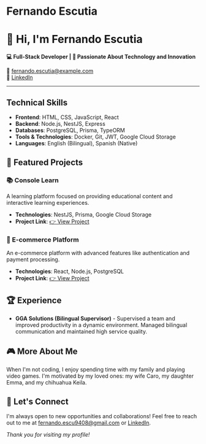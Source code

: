 # Fernando Escutia
# 👋 Hi, I'm Fernando Escutia
**💻 Full-Stack Developer | 🚀 Passionate About Technology and Innovation**

📧 fernando.escutia@example.com  
💼 [LinkedIn](https://linkedin.com/in/fernando-escutia-75901125b/)

---


## Technical Skills
- **Frontend**: HTML, CSS, JavaScript, React
- **Backend**: Node.js, NestJS, Express
- **Databases**: PostgreSQL, Prisma, TypeORM
- **Tools & Technologies**: Docker, Git, JWT, Google Cloud Storage
- **Languages**: English (Bilingual), Spanish (Native)

## 🌟 Featured Projects
### 📚 Console Learn
A learning platform focused on providing educational content and interactive learning experiences.
- **Technologies**: NestJS, Prisma, Google Cloud Storage
- **Project Link**: [👉 View Project](https://github.com/FEFernandoEscutia/Video-Academy)

### 🛒 E-commerce Platform
An e-commerce platform with advanced features like authentication and payment processing.
- **Technologies**: React, Node.js, PostgreSQL
- **Project Link**: [👉 View Project](https://github.com/FEFernandoEscutia/e-commerce-BE)

## 🏆 Experience
- **GGA Solutions (Bilingual Supervisor)** - Supervised a team and improved productivity in a dynamic environment. Managed bilingual communication and maintained high service quality.

## 🎮 More About Me
When I'm not coding, I enjoy spending time with my family and playing video games. I'm motivated by my loved ones: my wife Caro, my daughter Emma, and my chihuahua Keila.

## 🤝 Let's Connect
I'm always open to new opportunities and collaborations! Feel free to reach out to me at fernando.escu9408@gmail.com or [LinkedIn](https://linkedin.com/in/fernando-escutia-75901125b/).

*Thank you for visiting my profile!*
